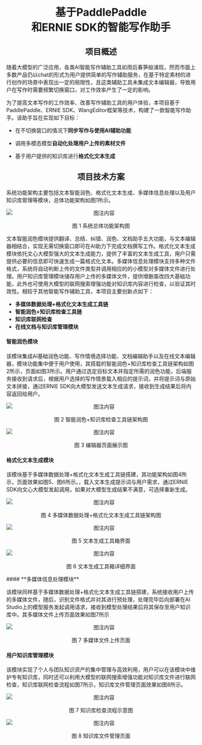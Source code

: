 # <center>基于PaddlePaddle<br>和ERNIE SDK的智能写作助手</center>

## <center>项目概述</center>

随着大模型的广泛应用，各类AI智能写作辅助工具如雨后春笋般涌现，然而市面上多数产品仍以chat的形式为用户提供简单的写作辅助服务，在基于特定素材的进行创作的场景中表现出一定的局限性，且这类辅助工具未集成文本编辑器，导致用户在写作时需要频繁切换窗口，对工作效率产生了一定的影响。

为了提高文本写作的工作效率、改善写作辅助工具的用户体验，本项目基于PaddlePaddle、ERNIE SDK、WangEditor框架等技术，构建了一款智能写作助手。该助手旨在实现如下目标：

- 在不切换窗口的情况下**同步写作与使用AI辅助功能**
- 调用多模态模型**自动化处理用户上传的素材文件**

- 基于用户提供的知识库进行**格式化文本生成**

## <center>项目技术方案</center>

系统功能架构主要包括文本智能润色、格式化文本生成、多媒体信息处理以及用户知识库管理等模块，总体功能架构如图1所示。

<p align="center">
  <img src="https://smart-editor.oss-cn-shenzhen.aliyuncs.com/%E7%B3%BB%E7%BB%9F%E6%80%BB%E4%BD%93%E6%9E%B6%E6%9E%84%E5%9B%BE.png" alt="图注内容" style="display:block;margin:auto;">
  <p style="text-align:center;">图 1 系统总体功能架构图</p>
</p>
文本智能润色模块提供翻译、总结、纠错、润色、文档助手五大功能，与文本编辑器相结合，实现无需切换窗口即可在AI助力下完成文档撰写工作。格式化文本生成模块依托文心大模型强大的文本生成能力，提供了丰富的文本生成工具，用户只需提供必要的信息即可快速生成一篇格式化文本。多媒体信息处理模块支持多种文件格式，系统将自动判断上传的文件类型并调用相应的的小模型对多媒体文件进行处理。用户知识库管理模块储存用户上传的多媒体文件，提供增删查改四大基础功能，此外也可使用大模型的联网搜索增强功能对知识库内容进行检查，以验证其时效性。相较于其他智能写作辅助工具，本项目主要创新点如下：

- **多媒体数据处理+格式化文本生成工具链**
- **智能润色+知识库检查工具链**
- **知识库联网检查**
- **在线文档与知识库管理模块**

#### **智能润色模块**

该模块集成AI基础润色功能、写作情境选择功能、文档编辑助手以及在线文本编辑器，模块功能集中便于用户使用，其搭载的智能润色+知识库检查工具链架构如图2所示，页面如图3所示。用户通过选定目标文本并指定所需的润色功能，后端服务接收到请求后，根据用户选择的写作情景载入相应的提示词，并将提示词与原始文本拼接，通过ERNIE SDK向大模型发送文本生成请求，接收到生成结果后将内容返回给用户。

<p align="center">
  <img src="https://smart-editor.oss-cn-shenzhen.aliyuncs.com/%E6%96%87%E6%9C%AC%E6%B6%A6%E8%89%B2%E6%B5%81%E7%A8%8B.png" alt="图注内容" style="display:block;margin:auto;">
  <p style="text-align:center;">图 2 智能润色+知识库检查工具链架构图</p>
</p>
<p align="center">
  <img src="https://smart-editor.oss-cn-shenzhen.aliyuncs.com/%E7%BC%96%E8%BE%91%E5%99%A8%E9%A1%B5%E9%9D%A2.png" alt="图注内容" style="display:block;margin:auto;">
  <p style="text-align:center;">图 3 编辑器页面展示图</p>
</p>

#### **格式化文本生成模块**

该模块基于多媒体数据处理+格式化文本生成工具链搭建，其功能架构如图4所示，页面效果如图5、图6所示。，载入文本生成提示词与用户需求，通过ERNIE SDK向文心大模型发起调用，如果对大模型生成结果不满意，可选择重新生成。
<p align="center">
  <img src="https://smart-editor.oss-cn-shenzhen.aliyuncs.com/%E6%A0%BC%E5%BC%8F%E5%8C%96%E6%96%87%E6%9C%AC%E7%94%9F%E6%88%90%E5%B7%A5%E5%85%B7%E9%93%BE.png" alt="图注内容" style="display:block;margin:auto;">
  <p style="text-align:center;">图 4 多媒体数据处理+格式化文本生成工具链架构图</p>
</p>
<p align="center">
  <img src="https://smart-editor.oss-cn-shenzhen.aliyuncs.com/%E6%96%87%E6%9C%AC%E7%94%9F%E6%88%90%E5%B7%A5%E5%85%B7%E7%AE%B1%E4%B8%BB%E9%A1%B5%E9%9D%A2.png" alt="图注内容" style="display:block;margin:auto;">
  <p style="text-align:center;">图 5 文本生成工具箱界面</p>
</p>
<p align="center">
  <img src="https://smart-editor.oss-cn-shenzhen.aliyuncs.com/%E6%96%87%E6%9C%AC%E7%94%9F%E6%88%90%E5%B7%A5%E5%85%B7%E7%AE%B1%E8%AF%A6%E7%BB%86%E9%A1%B5%E9%9D%A2.png" alt="图注内容" style="display:block;margin:auto;">
  <p style="text-align:center;">图 6 文本生成工具箱详细界面</p>
</p>
#### **多媒体信息处理模块**

该模块同样基于多媒体数据处理+格式化文本生成工具链搭建，系统接收用户上传的多媒体文件，随后，识别文件格式并对其进行预处理，处理完毕后向部署在AI Studio上的模型服务发起调用请求，接收到模型处理结果后将其保存至用户知识库中。其多媒体文件上传页面效果如图7所示

<p align="center">
  <img src="https://smart-editor.oss-cn-shenzhen.aliyuncs.com/%E5%A4%9A%E5%AA%92%E4%BD%93%E6%96%87%E4%BB%B6%E4%B8%8A%E4%BC%A0%E7%95%8C%E9%9D%A2.png" alt="图注内容" style="display:block;margin:auto;">
  <p style="text-align:center;">图 7 多媒体文件上传页面</p>
</p>

#### **用户知识库管理模块**

该模块实现了个人与团队知识资产的集中管理与高效利用，用户可以在该模块中维护专有知识库，同时还可以利用大模型的联网搜索增强功能对知识库文件进行联网检查，知识库联网检查流程如图7所示，知识库文件管理页面效果如图8所示。
<p align="center">
  <img src="https://smart-editor.oss-cn-shenzhen.aliyuncs.com/%E7%9F%A5%E8%AF%86%E5%BA%93%E6%A3%80%E6%9F%A5%E6%B5%81%E7%A8%8B.png" alt="图注内容" style="display:block;margin:auto;">
  <p style="text-align:center;">图 7 知识库检查流程示意图</p>
</p>
<p align="center">
  <img src="https://smart-editor.oss-cn-shenzhen.aliyuncs.com/%E5%9C%A8%E7%BA%BF%E6%96%87%E6%A1%A3%E7%95%8C%E9%9D%A2.png" alt="图注内容" style="display:block;margin:auto;">
  <p style="text-align:center;">图 8 知识库文件管理页面</p>
</p>